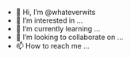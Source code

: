 - 👋 Hi, I’m @whateverwits
- 👀 I’m interested in ...
- 🌱 I’m currently learning ...
- 💞️ I’m looking to collaborate on ...
- 📫 How to reach me ...

<!---
whateverwits/whateverwits is a ✨ special ✨ repository because its `README.md` (this file) appears on your GitHub profile.
You can click the Preview link to take a look at your changes.
--->
